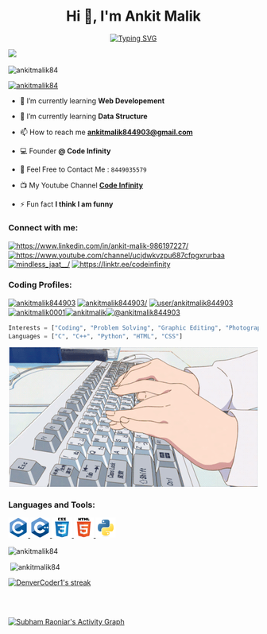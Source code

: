 <h1 align="center">Hi 👋, I'm Ankit Malik</h1>

<!-- Typing SVG -->
<p align="center">
  <a align="center" href="https://git.io/typing-svg"><img src="https://readme-typing-svg.herokuapp.com?font=Bodoni&duration=2000&pause=800&width=435&lines=A+passionate+Competitive+Programmer+from+India;Community+Builder;Front+End+Developer" alt="Typing SVG" /></a>
</p>

<!-- <h3 align="center">A passionate Competitive Programmer from India</h3> -->

<!-- My Youtue Bar -->
[<img src="https://img.shields.io/badge/-My_Youtube_Channel-000000?style=social&logo=youtube"/>](https://www.youtube.com/channel/UCJdWKVZpU687cfPgXRuRBaA)

<p align="left"> <img src="https://komarev.com/ghpvc/?username=ankitmalik84&label=Profile%20views&color=0e75b6&style=flat" alt="ankitmalik84" /> </p>

<p align="left"> <a href="https://github.com/ryo-ma/github-profile-trophy"><img src="https://github-profile-trophy.vercel.app/?username=ankitmalik84" alt="ankitmalik84" /></a> </p>

- 🌱 I’m currently learning **Web Developement**

- 📖 I’m currently learning **Data Structure**

- 📫 How to reach me **ankitmalik844903@gmail.com**

- 💻 Founder **@ Code Infinity**

- 📧 Feel Free to Contact Me : `8449035579` <br>

- 📺 My Youtube Channel <a href="https://github.com/ryo-ma/github-profile-trophy">**Code Infinity**</a>

- ⚡ Fun fact **I think I am funny**

<h3 align="left">Connect with me:</h3>
<p align="left">
<a href="https://linkedin.com/in/ankit-malik-986197227/" target="blank"><img align="center" src="https://raw.githubusercontent.com/rahuldkjain/github-profile-readme-generator/master/src/images/icons/Social/linked-in-alt.svg" alt="https://www.linkedin.com/in/ankit-malik-986197227/" height="30" width="40" /></a>
<a href="https://www.youtube.com/channel/ucjdwkvzpu687cfpgxrurbaa" target="blank"><img align="center" src="https://raw.githubusercontent.com/rahuldkjain/github-profile-readme-generator/master/src/images/icons/Social/youtube.svg" alt="https://www.youtube.com/channel/ucjdwkvzpu687cfpgxrurbaa" height="30" width="40" /></a>
<a href="https://instagram.com/mindless_jaat__/" target="blank"><img align="center" src="https://raw.githubusercontent.com/rahuldkjain/github-profile-readme-generator/master/src/images/icons/Social/instagram.svg" alt="mindless_jaat__/" height="30" width="40" /></a>
<a href="/https://linktr.ee/codeinfinity" target="blank"><img align="center" src="https://raw.githubusercontent.com/rahuldkjain/github-profile-readme-generator/master/src/images/icons/Social/rss.svg" alt="https://linktr.ee/codeinfinity" height="30" width="40" /></a></p>
  
 <h3 align="left">Coding Profiles:</h3>
 <p align="left">
 <a href="https://www.hackerrank.com/ankitmalik844903" target="blank"><img align="center" src="https://raw.githubusercontent.com/rahuldkjain/github-profile-readme-generator/master/src/images/icons/Social/hackerrank.svg" alt="ankitmalik844903" height="30" width="40" /></a>
<a href="https://www.leetcode.com/ankitmalik844903/" target="blank"><img align="center" src="https://raw.githubusercontent.com/rahuldkjain/github-profile-readme-generator/master/src/images/icons/Social/leet-code.svg" alt="ankitmalik844903/" height="30" width="40" /></a>
<a href="https://auth.geeksforgeeks.org/user/user/ankitmalik844903" target="blank"><img align="center" src="https://raw.githubusercontent.com/rahuldkjain/github-profile-readme-generator/master/src/images/icons/Social/geeks-for-geeks.svg" alt="user/ankitmalik844903" height="30" width="40" /></a>
<a href="https://www.codechef.com/users/ankitmalik0001" target="blank"><img align="center" src="https://cdn.jsdelivr.net/npm/simple-icons@3.1.0/icons/codechef.svg" alt="ankitmalik0001" height="30" width="40" /></a><a href="https://codeforces.com/profile/ankitmalik" target="blank"><img align="center" src="https://raw.githubusercontent.com/rahuldkjain/github-profile-readme-generator/master/src/images/icons/Social/codeforces.svg" alt="ankitmalik" height="30" width="40" /></a><a href="https://www.hackerearth.com/@ankitmalik844903" target="blank"><img align="center" src="https://raw.githubusercontent.com/rahuldkjain/github-profile-readme-generator/master/src/images/icons/Social/hackerearth.svg" alt="@ankitmalik844903" height="30" width="40" /></a>
</p>

```python
Interests = ["Coding", "Problem Solving", "Graphic Editing", "Photography", "Exploring various OS :)"]
Languages = ["C", "C++", "Python", "HTML", "CSS"]
```
<div align=center>
  
[![coding speed x 1000](/187495.gif)](https://github.com/ankitmalik84/webtec/blob/main)
</div>

<h3 align="left">Languages and Tools:</h3>
<p align="left"> <a href="https://www.cprogramming.com/" target="_blank" rel="noreferrer"> <img src="https://raw.githubusercontent.com/devicons/devicon/master/icons/c/c-original.svg" alt="c" width="40" height="40"/> </a> <a href="https://www.w3schools.com/cpp/" target="_blank" rel="noreferrer"> <img src="https://raw.githubusercontent.com/devicons/devicon/master/icons/cplusplus/cplusplus-original.svg" alt="cplusplus" width="40" height="40"/> </a> <a href="https://www.w3schools.com/css/" target="_blank" rel="noreferrer"> <img src="https://raw.githubusercontent.com/devicons/devicon/master/icons/css3/css3-original-wordmark.svg" alt="css3" width="40" height="40"/> </a> <a href="https://www.w3.org/html/" target="_blank" rel="noreferrer"> <img src="https://raw.githubusercontent.com/devicons/devicon/master/icons/html5/html5-original-wordmark.svg" alt="html5" width="40" height="40"/> </a> <a href="https://www.python.org" target="_blank" rel="noreferrer"> <img src="https://raw.githubusercontent.com/devicons/devicon/master/icons/python/python-original.svg" alt="python" width="40" height="40"/> </a> </p>


<p><img align="center" src="https://github-readme-stats.vercel.app/api/top-langs?username=ankitmalik84&show_icons=true&locale=en&layout=compact" alt="ankitmalik84" /></p>
<p>&nbsp;<img align="center" src="https://github-readme-stats.vercel.app/api?username=ankitmalik84&show_icons=true&locale=en" alt="ankitmalik84" /></p>


<!--Streak-->
<p >
  <a href="https://github.com/DenverCoder1/github-readme-streak-stats">
    <img title="Streak Stats 🔥" alt="DenverCoder1's streak" src="https://github-readme-streak-stats.herokuapp.com/?user=ankitmalik84&theme=black-ice&hide_border=true&stroke=0000&background=060A0CD0"/>
  </a>
</p>
<br/>
<br/>

<a href="https://github.com/Abhimrt/github-readme-activity-graph"><img alt="Subham Raoniar's Activity Graph" src="https://activity-graph.herokuapp.com/graph?username=Abhimrt&bg_color=0D1117&color=5BCDEC&line=5BCDEC&point=FFFFFF&hide_border=true" /></a>

<br/>
<br/>
